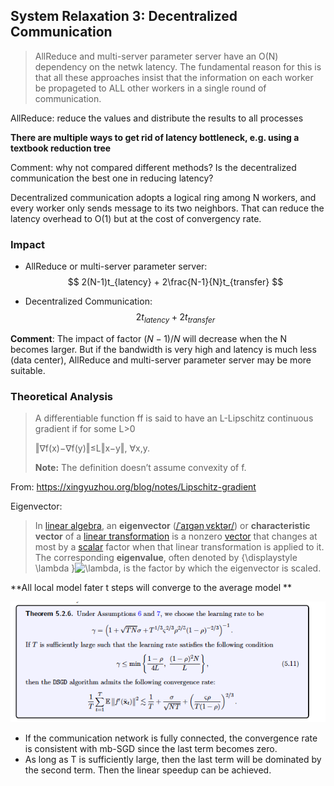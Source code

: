 

## System Relaxation 3: Decentralized Communication

> AllReduce and multi-server parameter server have an O(N) dependency on the netwk latency. The fundamental reason for this is that all these approaches insist that the information on each worker be propageted to ALL other workers in a single round of communication.

AllReduce: reduce the values and distribute the results to all processes 



**There are multiple ways to get rid of latency bottleneck, e.g. using a textbook reduction tree**

Comment: why not compared different methods? Is the decentralized communication the best one in reducing latency?

Decentralized communication adopts a logical ring among N workers, and every worker only sends message to its two neighbors. That can reduce the latency overhead to O(1) but at the cost of convergency rate.



### Impact

- AllReduce or multi-server parameter server:
  $$
  2(N-1)t_{latency} + 2\frac{N-1}{N}t_{transfer}
  $$

- Decentralized Communication:
  $$
  2t_{latency} + 2t_{transfer}
  $$
  

**Comment**: The impact of factor $(N-1)/N$ will decrease  when the N becomes larger. But if the bandwidth is very high and latency is much less (data center), AllReduce and multi-server parameter server may be more suitable.



### Theoretical Analysis

> A differentiable function ff is said to have an L-Lipschitz continuous gradient if for some L>0
>
>  ‖∇f(x)−∇f(y)‖≤L‖x−y‖, ∀x,y.
>
> **Note:** The definition doesn’t assume convexity of f.

From: https://xingyuzhou.org/blog/notes/Lipschitz-gradient

Eigenvector:

> In [linear algebra](https://en.wikipedia.org/wiki/Linear_algebra), an **eigenvector** ([/ˈaɪɡənˌvɛktər/](https://en.wikipedia.org/wiki/Help:IPA/English)) or **characteristic vector** of a [linear transformation](https://en.wikipedia.org/wiki/Linear_map) is a nonzero [vector](https://en.wikipedia.org/wiki/Vector_space) that changes at most by a [scalar](https://en.wikipedia.org/wiki/Scalar_(mathematics)) factor when that linear transformation is applied to it. The corresponding **eigenvalue**, often denoted by {\displaystyle \lambda }![\lambda ](https://wikimedia.org/api/rest_v1/media/math/render/svg/b43d0ea3c9c025af1be9128e62a18fa74bedda2a), is the factor by which the eigenvector is scaled.



**All local model fater t steps will converge to the average model **



![image-20220115212424446](../images/image-20220115212424446.png)

- If the communication network is fully connected, the convergence rate is consistent with mb-SGD since the last term becomes zero.
- As long as T is sufficiently large, then the last term will be dominated by the second term. Then the linear speedup can be achieved.